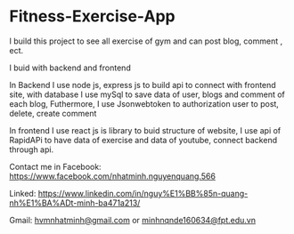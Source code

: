 # Fitness-Exercise-App

I build this project to see all exercise of gym and can post blog, comment , ect.

I buid with backend and frontend

In Backend I use node js, express js to build api to connect with frontend site, with database I use mySql to save data of user, blogs and comment of each blog, Futhermore,
I use Jsonwebtoken to authorization user to post, delete, create comment

In frontend I use react js is library to buid structure of website, I use api of RapidAPi to have data of exercise and data of youtube, connect backend through api.

Contact me in
  Facebook: https://www.facebook.com/nhatminh.nguyenquang.566

  Linked: https://www.linkedin.com/in/nguy%E1%BB%85n-quang-nh%E1%BA%ADt-minh-ba471a213/
  
  Gmail: hvmnhatminh@gmail.com or minhnqnde160634@fpt.edu.vn
